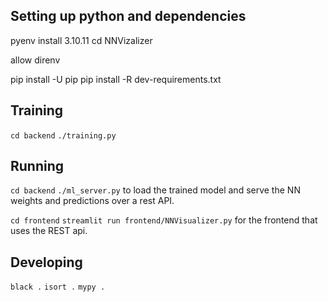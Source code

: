 ## Setting up python and dependencies

pyenv install 3.10.11
cd NNVizalizer

allow direnv

pip install -U pip
pip install -R dev-requirements.txt

## Training

`cd backend`
`./training.py`

## Running

`cd backend`
`./ml_server.py` to load the trained model and serve the NN weights and predictions over a rest API.

`cd frontend`
`streamlit run frontend/NNVisualizer.py` for the frontend that uses the REST api.

## Developing

`black .`
`isort .`
`mypy .`

